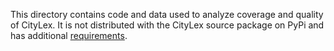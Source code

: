 This directory contains code and data used to analyze coverage and quality of
CityLex. It is not distributed with the CityLex source package on PyPi and has
additional [requirements](requirements.txt).
